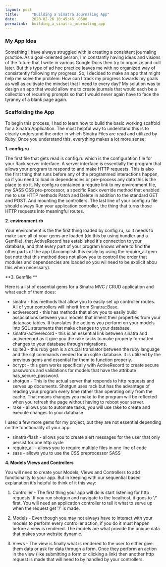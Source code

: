 ```yaml
---
layout: post
title:      "Building a Sinatra Journaling App"
date:       2020-02-26 10:45:46 -0500
permalink:  building_a_sinatra_journaling_app
---
```



### My App Idea

Something I have always struggled with is creating a consistent journaling practice. As a goal-oriented person, I'm constantly having ideas and visions of the future that I write in various Google Docs then try to organize and cull later. But this type of ad hoc practice leaves me with no organized way of consistently following my progress. So, I decided to make an app that might help me solve the problem: How can I track my progress towards my goals as well as cultivate the mindset that I need to every day? My solution was to design an app that would allow me to create journals that would each be a collection of recurring prompts so that I would never again have to face the tyranny of a blank page again. 

### Scaffolding the App

To begin this process, I had to learn how to build the basic working scaffold for a Sinatra Application. The most helpful way to understand this is to clearly understand the order in which Sinatra Files are read and utilized by Ruby. Once you understand this, everything makes a lot more sense:

**1. config.ru**

The first file that gets read is config.ru which is the configuration file for your Rack server interface. A server interface is essentially the program that allows your program to respond to and make HTTP requests. This is also the first thing that runs before any of the programmed interactions happen, so if you need to load in dependencies or pre-process any data this is the place to do it. My confg.ru contained a require link to my environment file, my SASS CSS pre-processor, a specific Rack override method that enabled me to use HTTP methods Patch and Delete in addition to the standard GET and POST. And mounting the controllers. The last line of your config.ru file should always Run your application controller, the thing that turns those HTTP requests into meaningful routes. 

**2. environment.rb**

Your environment is the the first thing loaded by config.ru, so it needs to make sure all of your gems are loaded (do this by using bundler and a Gemfile), that ActiveRecord has established it's connection to your database, and that every part of your program knows where to find the other parts of the app (Accomplish this easily by using the require_all gem but note that this method does not allow you to controll the order that modules and dependencies are loaded so you wil need to be explicit abou this when necessary). 

**3. Gemfile **

Here is a list of essential gems for a Sinatra MVC / CRUD application and what each of them does:

* sinatra - has methods that allow you to easily set up controller routes. All of your controllers will inherit from Sinatra::Base.
* activerecord - this has methods that allow you to easily build associations between your models that inherit their properties from your database tables. It translates the actions you perform on your models into SQL statements that make changes to your database.
* sinatra-activerecord - this is an essential link between sinatra and activerecord as it give you the rake tasks to make properly formatted changes to your database through migrations.
* sqlite3 - this ruby gem is a crucial translator between the ruby language and the sql commands needed for an sqlite database. It is utilized by the previous gems and essential for them to function properly.
* bcrypt - this gem works specifically with ActiveRecord to create secure passwords and validations for models that have the attribute has_secure_password.
* shotgun - This is the actual server that responds to http requests and serves up documents. Shotgun uses rack but has the advantage of reading your program every time rather than operating only from the cache. That means changes you make to the program will be reflected when you refresh the page without having to reboot your server.
* rake - allows you to automate tasks, you will use rake to create and execute changes to your database

I used a few more gems for my project, but they are not essential depending on the functionality of your app:
* sinatra-flash - allows you to create alert messages for the user that only persist for one http cycle
* require_all - allows you to require multiple files in one line of code
* sass - allows you to use the CSS preprocessor SASS

**4. Models Views and Controllers**

You will need to create your Models, Views and Controllers to add functionality to your app. But in keeping with our sequential based explanation it's helpful to think of it this way:

1. Controller - The first thing your app will do is start listening for http requests. If you run shotgun and navigate to the localhost, it goes to '/' first. You will need an application controller to tell it what to serve up when the request get '/' is made. 

2. Models - Even though you may not always have to interact with your models to perform every controller action, if you do it must happen before a view is rendered. The models are what provide the unique data that makes your website dynamic.

3. Views - The view is finally what is rendered to the user to either give them data or ask for data through a form. Once they perform an action in the view (like submitting a form or clicking a link) then another http request is made that will need to by handled by your controllers.



